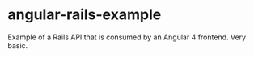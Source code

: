 # angular-rails-example

Example of a Rails API that is consumed by an Angular 4 frontend. Very basic.

